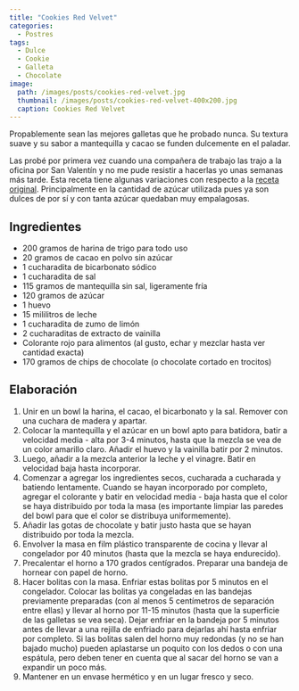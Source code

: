 ```yaml
---
title: "Cookies Red Velvet"
categories:
  - Postres
tags:
  - Dulce
  - Cookie
  - Galleta
  - Chocolate
image:
  path: /images/posts/cookies-red-velvet.jpg
  thumbnail: /images/posts/cookies-red-velvet-400x200.jpg
  caption: Cookies Red Velvet
---
```


Propablemente sean las mejores galletas que he probado nunca. Su textura suave y su sabor a mantequilla y cacao se funden dulcemente en el paladar.

Las probé por primera vez cuando una compañera de trabajo las trajo a la oficina por San Valentín y no me pude resistir a hacerlas yo unas semanas más tarde. Esta receta tiene algunas variaciones con respecto a la [receta original](https://annaspasteleria.com/post/red-velvet-cookies-s%C3%BAper-deliciosas). Principalmente en la cantidad de azúcar utilizada pues ya son dulces de por sí y con tanta azúcar quedaban muy empalagosas.

## Ingredientes

* 200 gramos de harina de trigo para todo uso
* 20 gramos de cacao en polvo sin azúcar
* 1 cucharadita de bicarbonato sódico
* 1 cucharadita de sal
* 115 gramos de mantequilla sin sal, ligeramente fría
* 120 gramos de azúcar
* 1 huevo
* 15 mililitros de leche
* 1 cucharadita de zumo de limón
* 2 cucharaditas de extracto de vainilla
* Colorante rojo para alimentos (al gusto, echar y mezclar hasta ver cantidad exacta)
* 170 gramos de chips de chocolate (o chocolate cortado en trocitos)

## Elaboración

1. Unir en un bowl la harina, el cacao, el bicarbonato y la sal. Remover con una cuchara de madera y apartar.
2. Colocar la mantequilla y el azúcar en un bowl apto para batidora, batir a velocidad media - alta por 3-4 minutos, hasta que la mezcla se vea de un color amarillo claro. Añadir el huevo y la vainilla batir por 2 minutos.
3. Luego, añadir a la mezcla anterior la leche y el vinagre. Batir en velocidad baja hasta incorporar.
4. Comenzar a agregar los ingredientes secos, cucharada a cucharada y batiendo lentamente. Cuando se hayan incorporado por completo, agregar el colorante y batir en velocidad media - baja hasta que el color se haya distribuido por toda la masa (es importante limpiar las paredes del bowl para que el color se distribuya uniformemente).
5. Añadir las gotas de chocolate y batir justo hasta que se hayan distribuido por toda la mezcla.
6. Envolver la masa en film plástico transparente de cocina y llevar al congelador por 40 minutos (hasta que la mezcla se haya endurecido).
7. Precalentar el horno a 170 grados centígrados. Preparar una bandeja de hornear con papel de horno.
8. Hacer bolitas con la masa. Enfriar estas bolitas por 5 minutos en el congelador. Colocar las bolitas ya congeladas en las bandejas previamente preparadas (con al menos 5 centímetros de separación entre ellas) y llevar al horno por 11-15 minutos (hasta que la superficie de las galletas se vea seca). Dejar enfriar en la bandeja por 5 minutos antes de llevar a una rejilla de enfriado para dejarlas ahí hasta enfriar por completo. Si las bolitas salen del horno muy redondas (y no se han bajado mucho) pueden aplastarse un poquito con los dedos o con una espátula, pero deben tener en cuenta que al sacar del horno se van a expandir un poco más.
9. Mantener en un envase hermético y en un lugar fresco y seco.
